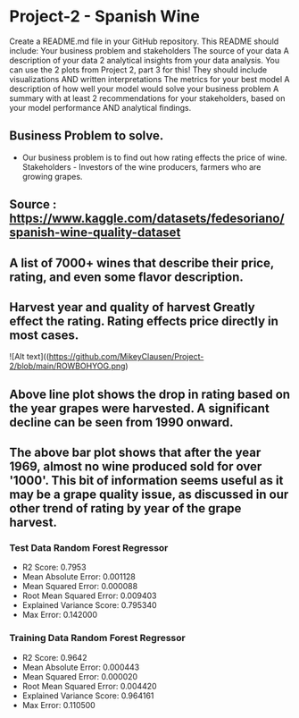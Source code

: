 # Project-2 - Spanish Wine
Create a README.md file in your GitHub repository. This README should include:
Your business problem and stakeholders
The source of your data
A description of your data
2 analytical insights from your data analysis.
You can use the 2 plots from Project 2, part 3 for this!
They should include visualizations AND written interpretations
The metrics for your best model
A description of how well your model would solve your business problem
A summary with at least 2 recommendations for your stakeholders, based on your model performance AND analytical findings.
## Business Problem to solve.
* Our business problem is to find out how rating effects the price of wine. Stakeholders - Investors of the wine producers, farmers who are growing grapes.

## Source : https://www.kaggle.com/datasets/fedesoriano/spanish-wine-quality-dataset

## A list of 7000+ wines that describe their price, rating, and even some flavor description.

## Harvest year and quality of harvest Greatly effect the rating. Rating effects price directly in most cases.
![Alt text]((https://github.com/MikeyClausen/Project-2/blob/main/ROWBOHYOG.png)
##  Above line plot shows the drop in rating based on the year grapes were harvested. A significant decline can be seen from 1990 onward.

## The above bar plot shows that after the year 1969, almost no wine produced sold for over '1000'. This bit of information seems useful as it may be a grape quality issue, as discussed in our other trend of rating by year of the grape harvest.


### Test Data Random Forest Regressor
* R2 Score: 0.7953
* Mean Absolute Error: 0.001128
* Mean Squared Error: 0.000088
* Root Mean Squared Error: 0.009403
* Explained Variance Score: 0.795340
* Max Error: 0.142000

### Training Data Random Forest Regressor
* R2 Score: 0.9642
* Mean Absolute Error: 0.000443
* Mean Squared Error: 0.000020
* Root Mean Squared Error: 0.004420
* Explained Variance Score: 0.964161
* Max Error: 0.110500
